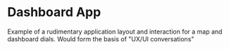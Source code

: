 # Dashboard App

Example of a rudimentary application layout and interaction for a map and dashboard dials.  Would form the basis of "UX/UI conversations"
